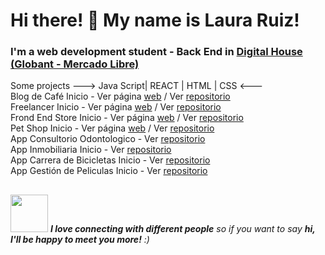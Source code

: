 ### 
<h1> Hi there! 👋 My name is Laura Ruiz!</h1>
<h3> I'm a web development student - Back End in <a href="https://www.digitalhouse.com/ar/acciones/certified-tech-developer">Digital House (Globant - Mercado Libre)</a></h3>
  
Some projects ---> Java Script| REACT | HTML | CSS  <---
   <br>
   Blog de Café Inicio - Ver página [web](https://blogdecaferuizrlaurap7.netlify.app/index.html) / Ver [repositorio](https://github.com/ruizrlaurap0704/blogdecafe) <br>
   Freelancer Inicio - Ver página [web](https://juanylaufreelancers.netlify.app/) / Ver [repositorio](https://github.com/ruizrlaurap0704/Freelancer) <br>
   Frond End Store Inicio - Ver página [web](https://fronendstorejuanylau.netlify.app/) / Ver [repositorio](https://github.com/ruizrlaurap0704/FrontEndStoreInicio) <br>
   Pet Shop Inicio - Ver página [web](https://petshoplauyjuan.netlify.app/) / Ver [repositorio](https://github.com/ruizrlaurap0704/PetShopMobile)<br>
   App Consultorio Odontologico - Ver [repositorio](https://github.com/ruizrlaurap0704/Evaluacion_Final_Laura_Ruiz)<br>
   App Inmobiliaria Inicio - Ver [repositorio](https://github.com/ruizrlaurap0704/appInmobiliaria)<br> 
   App Carrera de Bicicletas Inicio - Ver [repositorio](https://github.com/ruizrlaurap0704/appCarreraDeBicicletas)<br> 
   App Gestión de Peliculas Inicio - Ver [repositorio](https://github.com/ruizrlaurap0704/appGestionDePeliculas)<br> 
  
## 
<img src="https://media.giphy.com/media/LnQjpWaON8nhr21vNW/giphy.gif" width="60"> <em><b>I love connecting with different people</b> so if you want to say <b>hi, I'll be happy to meet you more!</b> :)</em>

